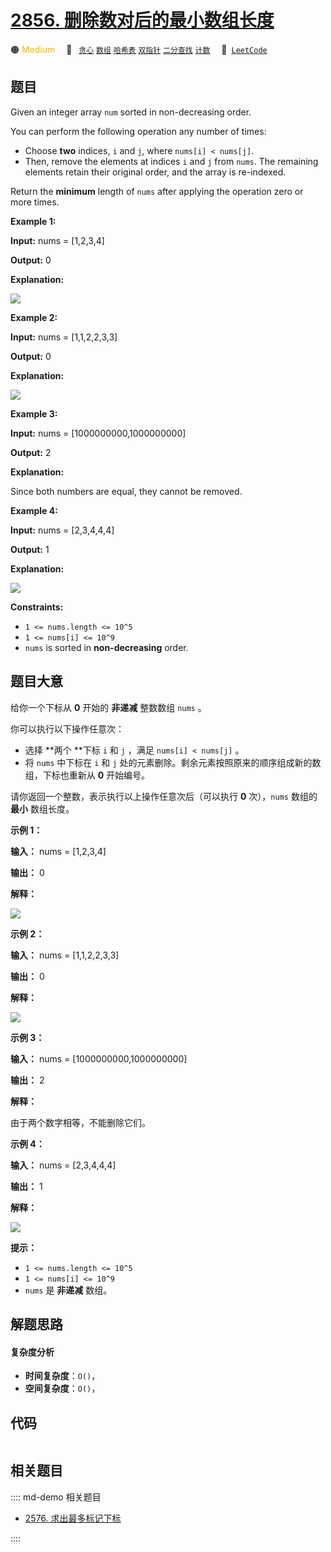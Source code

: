 # [2856. 删除数对后的最小数组长度](https://leetcode.com/problems/minimum-array-length-after-pair-removals)

🟠 <font color=#ffb800>Medium</font>&emsp; 🔖&ensp; [`贪心`](/leetcode/outline/tag/greedy.md) [`数组`](/leetcode/outline/tag/array.md) [`哈希表`](/leetcode/outline/tag/hash-table.md) [`双指针`](/leetcode/outline/tag/two-pointers.md) [`二分查找`](/leetcode/outline/tag/binary-search.md) [`计数`](/leetcode/outline/tag/counting.md)&emsp; 🔗&ensp;[`LeetCode`](https://leetcode.com/problems/minimum-array-length-after-pair-removals)


## 题目

Given an integer array `num` sorted in non-decreasing order.

You can perform the following operation any number of times:

  * Choose **two** indices, `i` and `j`, where `nums[i] < nums[j]`.
  * Then, remove the elements at indices `i` and `j` from `nums`. The remaining elements retain their original order, and the array is re-indexed.

Return the **minimum** length of `nums` after applying the operation zero or
more times.



**Example 1:**

**Input:** nums = [1,2,3,4]

**Output:** 0

**Explanation:**

![](https://assets.leetcode.com/uploads/2024/05/18/tcase1.gif)

**Example 2:**

**Input:** nums = [1,1,2,2,3,3]

**Output:** 0

**Explanation:**

![](https://assets.leetcode.com/uploads/2024/05/19/tcase2.gif)

**Example 3:**

**Input:** nums = [1000000000,1000000000]

**Output:** 2

**Explanation:**

Since both numbers are equal, they cannot be removed.

**Example 4:**

**Input:** nums = [2,3,4,4,4]

**Output:** 1

**Explanation:**

![](https://assets.leetcode.com/uploads/2024/05/19/tcase3.gif)



**Constraints:**

  * `1 <= nums.length <= 10^5`
  * `1 <= nums[i] <= 10^9`
  * `nums` is sorted in **non-decreasing** order.


## 题目大意

给你一个下标从 **0** 开始的 **非递减** 整数数组 `nums` 。

你可以执行以下操作任意次：

  * 选择 **两个  **下标 `i` 和 `j` ，满足 `nums[i] < nums[j]` 。
  * 将 `nums` 中下标在 `i` 和 `j` 处的元素删除。剩余元素按照原来的顺序组成新的数组，下标也重新从 **0**  开始编号。

请你返回一个整数，表示执行以上操作任意次后（可以执行 **0** 次），`nums` 数组的 **最小**  数组长度。



**示例 1：**

**输入：** nums = [1,2,3,4]

**输出：** 0

**解释：**

![](https://pic.leetcode.cn/1716779983-AHhkVn-tcase1.gif)

**示例 2：**

**输入：** nums = [1,1,2,2,3,3]

**输出：** 0

**解释：**

![](https://pic.leetcode.cn/1716779979-GyQhVf-tcase2.gif)

**示例 3：**

**输入：** nums = [1000000000,1000000000]

**输出：** 2

**解释：**

由于两个数字相等，不能删除它们。

**示例 4：**

**输入：** nums = [2,3,4,4,4]

**输出：** 1

**解释：**

![](https://pic.leetcode.cn/1716779940-qRRlHk-tcase3.gif)



**提示：**

  * `1 <= nums.length <= 10^5`
  * `1 <= nums[i] <= 10^9`
  * `nums` 是 **非递减**  数组。


## 解题思路

#### 复杂度分析

- **时间复杂度**：`O()`，
- **空间复杂度**：`O()`，

## 代码

```javascript

```

## 相关题目

:::: md-demo 相关题目
- [2576. 求出最多标记下标](https://leetcode.com/problems/find-the-maximum-number-of-marked-indices)

::::
